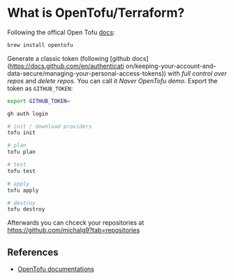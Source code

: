 # What is OpenTofu/Terraform?

Following the offical Open Tofu [docs](https://opentofu.org/docs/intro/install/):

```bash
brew install opentofu
```

Generate a classic token (following [github docs](https://docs.github.com/en/authenticati
on/keeping-your-account-and-data-secure/managing-your-personal-access-tokens)) with *full control over repos* and *delete repos*. You can call it *Naver OpenTofu demo*. Export the token as `GITHUB_TOKEN`:


```bash
export GITHUB_TOKEN=

gh auth login

# init / download providers
tofu init

# plan
tofu plan

# test
tofu test

# apply
tofu apply

# destroy
tofu destroy
```

Afterwards you can chceck your repositories at https://github.com/michalg9?tab=repositories

## References

- [OpenTofu documentations](https://opentofu.org/docs)

